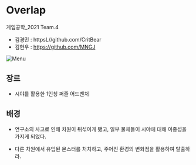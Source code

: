 # Overlap

게임공학_2021 Team.4
- 김경민 : httpsL//github.com/CritBear
- 김현우 : https://github.com/MNGJ

![Menu](https://user-images.githubusercontent.com/30585314/121350090-326fce00-c965-11eb-8327-9a4b08c512a0.PNG)

## 장르
- 시야를 활용한 1인칭 퍼즐 어드벤처

## 배경
- 연구소의 사고로 인해 차원이 뒤섞이게 됐고,
일부 물체들이 시야에 대해 이중성을 가지게 되었다.

- 다른 차원에서 유입된 몬스터를 처치하고, 
주어진 환경의 변화점을 활용하여 탈출하라.
